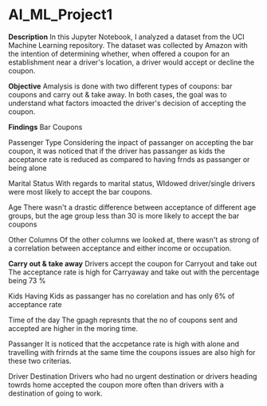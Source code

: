# AI_ML_Project1
**Description**
In this Jupyter Notebook, I analyzed a dataset from the UCI Machine Learning repository. The dataset was collected by Amazon with the intention of determining whether, when offered a coupon for an establishment near a driver's location, a driver would accept or decline the coupon.

**Objective**
Amalysis is done with two different types of coupons: bar coupons and carry out & take away. In both cases, the goal was to understand what factors imoacted the driver's decision of accepting the coupon.

**Findings**
Bar Coupons

Passenger Type
Considering the inpact of passanger on accepting the bar coupon, it was noticed that if the driver has passanger as kids the acceptance rate is reduced as compared to having frnds as passanger or being alone

Marital Status
With regards to marital status, WIdowed driver/single drivers were most likely to accept the bar coupons.

Age
There wasn't a drastic difference between acceptance of different age groups, but the age group less than 30 is more likely to accept the bar coupons

Other Columns
Of the other columns we looked at, there wasn't as strong of a correlation between acceptance and either income or occupation.

**Carry out & take away**
Drivers accept the coupon for Carryout and take out
The acceptance rate is high for Carryaway and take out with the percentage being 73 %

Kids
Having Kids as passanger has no corelation and has only 6% of acceptance rate

Time of the day 
The gpagh represnts that the no of coupons sent and accepted are higher in the moring time.

Passanger
It is noticed that the accpetance rate is high with alone and travelling with frirnds at the same time the coupons issues are also high for these two criterias.

Driver Destination
Drivers who had no urgent destination or drivers heading towrds home accepted the coupon more often than drivers with a destination of going to work.
